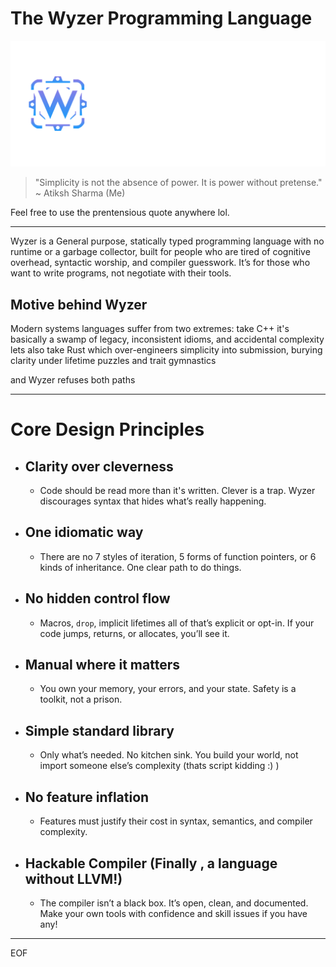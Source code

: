 # The Wyzer Programming Language
![WYZERLANG](https://github.com/Wyzer-Lang/.github/blob/main/Group%20187.svg)

> "Simplicity is not the absence of power. It is power without pretense."
                                                                ~ Atiksh Sharma (Me)

Feel free to use the prentensious quote anywhere lol.

---
Wyzer is a General purpose, statically typed programming language with no runtime or a garbage collector, built for people who are tired of cognitive overhead, syntactic worship, and compiler guesswork. It’s for those who want to write programs, not negotiate with their tools.

## Motive behind Wyzer
Modern systems languages suffer from two extremes:
take C++ it's basically a swamp of legacy, inconsistent idioms, and accidental complexity
lets also take Rust which over-engineers simplicity into submission, burying clarity under lifetime puzzles and trait gymnastics

and Wyzer refuses both paths 

---

# Core Design Principles

- ## Clarity over cleverness
   - Code should be read more than it's written. Clever is a trap. Wyzer discourages syntax that hides what’s really happening.
- ## One idiomatic way
   - There are no 7 styles of iteration, 5 forms of function pointers, or 6 kinds of inheritance. One clear path to do things.
- ## No hidden control flow
    - Macros, `drop`, implicit lifetimes all of that’s explicit or opt-in. If your code jumps, returns, or allocates, you’ll see it.
- ## Manual where it matters
   - You own your memory, your errors, and your state. Safety is a toolkit, not a prison.
- ## Simple standard library
  - Only what’s needed. No kitchen sink. You build your world, not import someone else’s complexity (thats script kidding :) )
- ## No feature inflation
   - Features must justify their cost in syntax, semantics, and compiler complexity.
- ## Hackable Compiler (Finally , a language without LLVM!)
   - The compiler isn’t a black box. It’s open, clean, and documented. Make your own tools with confidence and skill issues if you have any!

--- 
EOF
